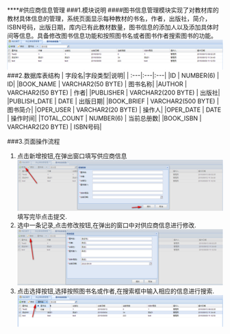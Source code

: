 ****#供应商信息管理
###1.模块说明
####图书信息管理模块实现了对教材库的教材具体信息的管理，系统页面显示每种教材的书名，作者，出版社，简介，ISBN号码，出版日期，库内已有此教材数量，图书信息的添加人以及添加具体时间等信息。具备修改图书信息功能和按照图书名或者图书作者搜索图书的功能。![](/assets/2017-06-16_133951.png)
###2.数据库表结构
|  字段名|字段类型|说明|
| :---|:---|:---|
|ID | NUMBER(6) | ID|
|BOOK_NAME | VARCHAR2(50 BYTE) | 图书名称|
|AUTHOR | VARCHAR2(50 BYTE) | 作者|
|PUBLISHER | VARCHAR2(200 BYTE) | 出版社|
|PUBLISH_DATE | DATE | 出版日期|
|BOOK_BRIEF | VARCHAR2(500 BYTE) | 图书简介|
|OPER_USER | VARCHAR2(20 BYTE) | 操作人|
|OPER_DATE | DATE | 操作时间|
|TOTAL_COUNT | NUMBER(6) | 当前总册数|
|BOOK_ISBN | VARCHAR2(20 BYTE) | ISBN号码|

###3.页面操作流程
1. 点击新增按钮,在弹出窗口填写供应商信息![](/assets/2017-06-16_135512.png)填写完毕点击提交.
2. 选中一条记录,点击修改按钮,在弹出的窗口中对供应商信息进行修改.![](/assets/2017-06-16_135307.png)
3. 点击选择按钮,选择按照图书名或作者,在搜索框中输入相应的信息进行搜索.
![](/assets/2017-06-16_135643.png)

